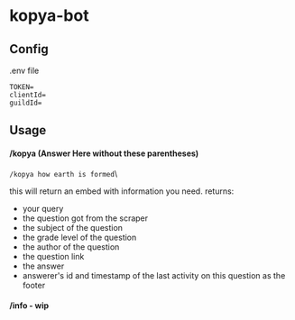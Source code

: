 # kopya-bot

## Config

.env file
```
TOKEN=
clientId=
guildId=
```

## Usage

#### /kopya (Answer Here without these parentheses)

```/kopya how earth is formed```\

this will return an embed with information you need.
returns: 
- your query
- the question got from the scraper
- the subject of the question
- the grade level of the question
- the author of the question
- the question link
- the answer
- answerer's id and timestamp of the last activity on this question as the footer

#### /info - wip